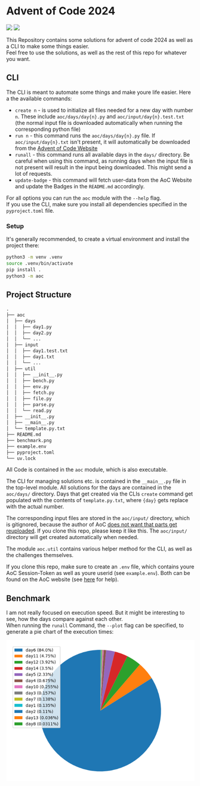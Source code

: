 # Advent of Code 2024

![](https://img.shields.io/badge/stars%20⭐-28-yellow)
![](https://img.shields.io/badge/days%20completed-14-red)

This Repository contains some solutions for advent of code 2024 as well as a CLI to make some things easier.  
Feel free to use the solutions, as well as the rest of this repo for whatever you want.

## CLI

The CLI is meant to automate some things and make youre life easier. Here a the available commands:

- `create n` - is used to initialize all files needed for a new day with number `n`. These include `aoc/days/day{n}.py` and `aoc/input/day{n}.test.txt` (the normal input file is downloaded automatically when running the corresponding python file)
- `run n` - this command runs the `aoc/days/day{n}.py` file. If `aoc/input/day{n}.txt` isn't present, it will automatically be downloaded from the [Advent of Code Website](https://adventofcode.com)
- `runall` - this command runs all available days in the `days/` directory. Be careful when using this command, as running days when the input file is not present will result in the input being downloaded. This might send a lot of requests.
- `update-badge` - this command will fetch user-data from the AoC Website and update the Badges in the `README.md` accordingly.

For all options you can run the `aoc` module with the `--help` flag.  
If you use the CLI, make sure you install all dependencies specified in the `pyproject.toml` file.

### Setup

It's generally recommended, to create a virtual environment and install the project there:

```bash
python3 -m venv .venv
source .venv/bin/activate
pip install .
python3 -m aoc
```

## Project Structure

```
.
├── aoc
│  ├── days
│  │  ├── day1.py
│  │  ├── day2.py
│  │  └── ...
│  ├── input
│  │  ├── day1.test.txt
│  │  ├── day1.txt
│  │  └── ...
│  ├── util
│  │  ├── __init__.py
│  │  ├── bench.py
│  │  ├── env.py
│  │  ├── fetch.py
│  │  ├── file.py
│  │  ├── parse.py
│  │  └── read.py
│  ├── __init__.py
│  ├── __main__.py
│  └── template.py.txt
├── README.md
├── benchmark.png
├── example.env
├── pyproject.toml
└── uv.lock
```

All Code is contained in the `aoc` module, which is also executable.

The CLI for managing solutions etc. is contained in the `__main__.py` file in the top-level module.
All solutions for the days are contained in the `aoc/days/` directory.
Days that get created via the CLIs `create` command get populated with the contents of `template.py.txt`, where `{day}` gets replace with the actual number.

The corresponding input files are stored in the `aoc/input/` directory, which is gitignored, because the author of AoC [does not want that parts get reuploaded](https://adventofcode.com/2024/about). If you clone this repo, please keep it like this.
The `aoc/input/` directory will get created automatically when needed.

The module `aoc.util` contains various helper method for the CLI, as well as the challenges themselves.

If you clone this repo, make sure to create an `.env` file, which contains youre AoC Session-Token as well as youre userid (see `example.env`).
Both can be found on the AoC website (see [here](https://github.com/wimglenn/advent-of-code-wim/issues/1) for help).

## Benchmark

I am not really focused on execution speed. But it might be interesting to see, how the days compare against each other.  
When running the `runall` Command, the `--plot` flag can be specified, to generate a pie chart of the execution times:

![Execution Times Pie Chart](benchmark.png)
